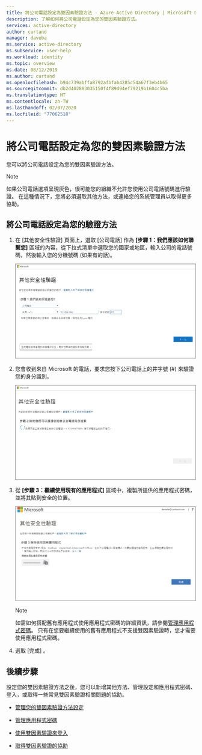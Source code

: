 ```yaml
---
title: 將公司電話設定為雙因素驗證方法 - Azure Active Directory | Microsoft Docs
description: 了解如何將公司電話設定為您的雙因素驗證方法。
services: active-directory
author: curtand
manager: daveba
ms.service: active-directory
ms.subservice: user-help
ms.workload: identity
ms.topic: overview
ms.date: 08/12/2019
ms.author: curtand
ms.openlocfilehash: b94c739abffa8792afbfab4285c54a67f3eb4b65
ms.sourcegitcommit: db2d402883035150f4f89d94ef79219b1604c5ba
ms.translationtype: HT
ms.contentlocale: zh-TW
ms.lasthandoff: 02/07/2020
ms.locfileid: "77062518"
---
```

# <a name="set-up-an-office-phone-as-your-two-factor-verification-method"></a>將公司電話設定為您的雙因素驗證方法

您可以將公司電話設定為您的雙因素驗證方法。

>[!Note]
> 如果公司電話選項呈現灰色，很可能您的組織不允許您使用公司電話號碼進行驗證。 在這種情況下，您將必須選取其他方法，或連絡您的系統管理員以取得更多協助。

## <a name="set-up-your-office-phone-number-as-your-verification-method"></a>將公司電話設定為您的驗證方法

1. 在 [其他安全性驗證]  頁面上，選取 [公司電話]  作為 **[步驟 1：我們應該如何聯繫您]** 區域的內容，從下拉式清單中選取您的國家或地區，輸入公司的電話號碼，然後輸入您的分機號碼 (如果有的話)。

    ![包含驗證電話和撥打電話的 [其他安全性驗證] 頁面](media/multi-factor-authentication-verification-methods/multi-factor-authentication-office-phone.png)

2. 您會收到來自 Microsoft 的電話，要求您按下公司電話上的井字號 (#) 來驗證您的身分識別。

    ![測試指定的電話號碼](media/multi-factor-authentication-verification-methods/multi-factor-authentication-office-phone-test.png)

3. 從 **[步驟 3：繼續使用現有的應用程式]** 區域中，複製所提供的應用程式密碼，並將其貼到安全的位置。

    ![其他安全性驗證頁面的應用程式密碼區域](media/multi-factor-authentication-verification-methods/multi-factor-authentication-app-passwords.png)

    >[!Note]
    >如需如何搭配舊有應用程式使用應用程式密碼的詳細資訊，請參閱[管理應用程式密碼](multi-factor-authentication-end-user-app-passwords.md)。 只有在您要繼續使用的舊有應用程式不支援雙因素驗證時，您才需要使用應用程式密碼。

4. 選取 [完成]  。

## <a name="next-steps"></a>後續步驟

設定您的雙因素驗證方法之後，您可以新增其他方法、管理設定和應用程式密碼、登入，或取得一些常見雙因素驗證相關問題的協助。

- [管理您的雙因素驗證方法設定](multi-factor-authentication-end-user-manage-settings.md)

- [管理應用程式密碼](multi-factor-authentication-end-user-app-passwords.md)

- [使用雙因素驗證來登入](multi-factor-authentication-end-user-signin.md)

- [取得雙因素驗證的協助](multi-factor-authentication-end-user-troubleshoot.md)

